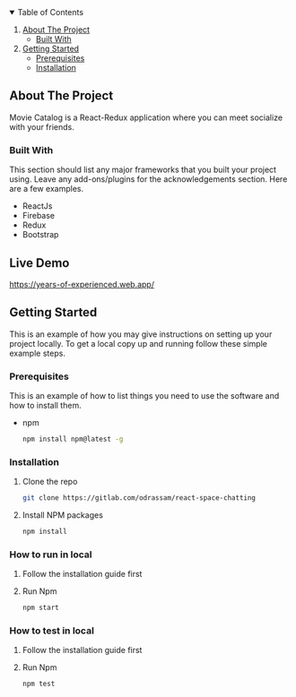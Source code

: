 <!-- TABLE OF CONTENTS -->
<details open="open">
  <summary>Table of Contents</summary>
  <ol>
    <li>
      <a href="#about-the-project">About The Project</a>
      <ul>
        <li><a href="#built-with">Built With</a></li>
      </ul>
    </li>
    <li>
      <a href="#getting-started">Getting Started</a>
      <ul>
        <li><a href="#prerequisites">Prerequisites</a></li>
        <li><a href="#installation">Installation</a></li>
      </ul>
    </li>
  </ol>
</details>



<!-- ABOUT THE PROJECT -->
## About The Project
Movie Catalog is a React-Redux application where you can meet socialize with your friends.

### Built With
This section should list any major frameworks that you built your project using. Leave any add-ons/plugins for the acknowledgements section. Here are a few examples.

* ReactJs
* Firebase
* Redux
* Bootstrap

## Live Demo
https://years-of-experienced.web.app/
<!-- GETTING STARTED -->
## Getting Started

This is an example of how you may give instructions on setting up your project locally.
To get a local copy up and running follow these simple example steps.

### Prerequisites

This is an example of how to list things you need to use the software and how to install them.
* npm
  ```sh
  npm install npm@latest -g
  ```

### Installation

1. Clone the repo
   ```sh
   git clone https://gitlab.com/odrassam/react-space-chatting
   ```
2. Install NPM packages
   ```sh
   npm install
   ```

### How to run in local

1. Follow the installation guide first

2. Run Npm
   ```sh
   npm start
   ```

### How to test in local

1. Follow the installation guide first

2. Run Npm
   ```sh
   npm test
   ```
